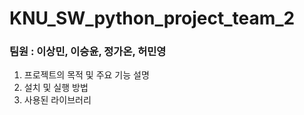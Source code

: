 # KNU_SW_python_project_team_2

### 팀원 : 이상민, 이승윤, 정가온, 허민영

1. 프로젝트의 목적 및 주요 기능 설명
2. 설치 및 실행 방법
3. 사용된 라이브러리
